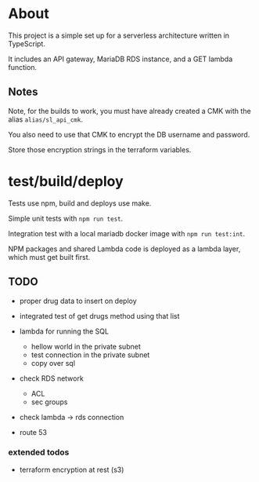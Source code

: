 # About

This project is a simple set up for a serverless architecture written in TypeScript.

It includes an API gateway, MariaDB RDS instance, and a GET lambda function.

## Notes

Note, for the builds to work, you must have already created a CMK with the alias `alias/sl_api_cmk`.

You also need to use that CMK to encrypt the DB username and password.

Store those encryption strings in the terraform variables.

# test/build/deploy

Tests use npm, build and deploys use make.

Simple unit tests with `npm run test`. 

Integration test with a local mariadb docker image with `npm run test:int`.

NPM packages and shared Lambda code is deployed as a lambda layer, which must get built first.

## TODO

* proper drug data to insert on deploy
* integrated test of get drugs method using that list
* lambda for running the SQL
    * hellow world in the private subnet
    * test connection in the private subnet
    * copy over sql

* check RDS network
    * ACL
    * sec groups
* check lambda -> rds connection
* route 53

### extended todos

* terraform encryption at rest (s3) 

